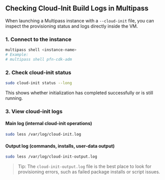 ## Checking Cloud-Init Build Logs in Multipass

When launching a Multipass instance with a `--cloud-init` file, you can inspect the provisioning status and logs directly inside the VM.

### 1. Connect to the instance

```bash
multipass shell <instance-name>
# Example:
# multipass shell pfn-cdk-adm
```

### 2. Check cloud-init status

```bash
sudo cloud-init status --long
```

This shows whether initialization has completed successfully or is still running.

### 3. View cloud-init logs

#### Main log (internal cloud-init operations)

```bash
sudo less /var/log/cloud-init.log
```

#### Output log (commands, installs, user-data output)

```bash
sudo less /var/log/cloud-init-output.log
```

> Tip: The `cloud-init-output.log` file is the best place to look for provisioning errors, such as failed package installs or script issues.

